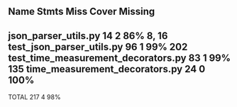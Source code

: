 Name                                  Stmts   Miss  Cover   Missing
-------------------------------------------------------------------
json_parser_utils.py                     14      2    86%   8, 16
test_json_parser_utils.py                96      1    99%   202
test_time_measurement_decorators.py      83      1    99%   135
time_measurement_decorators.py           24      0   100%
-------------------------------------------------------------------
TOTAL                                   217      4    98%
